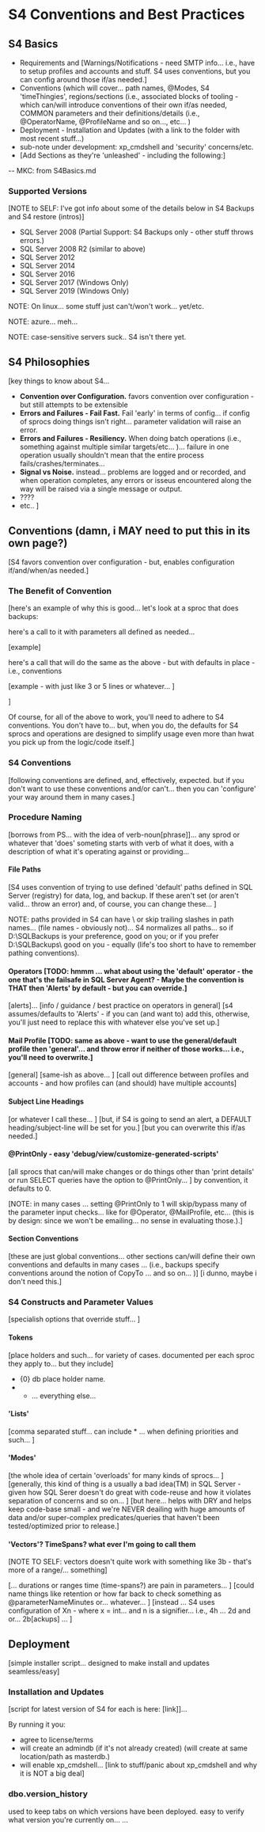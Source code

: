 ﻿# S4 Conventions and Best Practices



## S4 Basics
- Requirements and [Warnings/Notifications  - need SMTP info... i.e., have to setup profiles and accounts and stuff. S4 uses conventions, but you can config around those if/as needed.]
- Conventions (which will cover...  path names, @Modes, S4 'timeThingies', regions/sections (i.e., associated blocks of tooling - which can/will introduce conventions of their own if/as needed, COMMON parameters and their definitions/details (i.e., @OperatorName, @ProfileName and so on...,  etc... )
- Deployment - Installation and Updates (with a link to the folder with most recent stuff...)
- sub-note under development: xp_cmdshell and 'security' concerns/etc. 
- [Add Sections as they're 'unleashed' - including the following:]


-- MKC: from S4Basics.md


### Supported Versions
[NOTE to SELF: I've got info about some of the details below in S4 Backups and S4 restore (intros)]

- SQL Server 2008 (Partial Support: S4 Backups only - other stuff throws errors.)
- SQL Server 2008 R2 (similar to above)
- SQL Server 2012
- SQL Server 2014 
- SQL Server 2016
- SQL Server 2017  (Windows Only)
- SQL Server 2019  (Windows Only)

NOTE: On linux... some stuff just can't/won't work... yet/etc.

NOTE: azure... meh... 

NOTE: case-sensitive servers suck.. S4 isn't there yet. 


## S4 Philosophies 
[key things to know about S4... 
- **Convention over Configuration.** favors convention over configuration - but still attempts to be extensible
- **Errors and Failures - Fail Fast.** Fail 'early' in terms of config... if config of sprocs doing things isn't right... parameter validation will raise an error. 
- **Errors and Failures - Resiliency.** When doing batch operations (i.e., something against multiple similar targets/etc... )... failure in one operation usually shouldn't mean that the entire process fails/crashes/terminates... 
- **Signal vs Noise.** instead... problems are logged and or recorded, and when operation completes, any errors or isseus encountered along the way will be raised via a single message or output.
- ???? 
- etc.. 
]

## Conventions  (damn, i MAY need to put this in its own page?)
[S4 favors convention over configuration - but, enables configuration if/and/when/as needed.]

### The Benefit of Convention
[here's an example of why this is good... let's look at a sproc that does backups: 

here's a call to it with parameters all defined as needed... 

[example]

here's a call that will do the same as the above - but with defaults in place - i.e., conventions

[example - with just like 3 or 5 lines or whatever... ]

]

Of course, for all of the above to work, you'll need to adhere to S4 conventions. You don't have to... but, when you do, the defaults for S4 sprocs and operations are designed to simplify usage even more than hwat you pick up from the logic/code itself.]

### S4 Conventions
[following conventions are defined, and, effectively, expected. but if you don't want to use these conventions and/or can't... then you can 'configure' your way around them in many cases.]

### Procedure Naming
[borrows from PS... with the idea of verb-noun[phrase]]... any sprod or whatever that 'does' someting starts with verb of what it does, with a description of what it's operating against or providing... 

#### File Paths 
[S4 uses convention of trying to use defined 'default' paths defined in SQL Server (registry) for data, log, and backup. If these aren't set (or aren't valid... throw an error) and, of course, you can change these...  ]

NOTE: paths provided in S4 can have \ or skip trailing slashes in path names... (file names - obviously not)... S4 normalizes all paths... so if D:\SQLBackups is your preference, good on you; or if you prefer D:\SQLBackups\ good on you - equally (life's too short to have to remember pathing conventions).

#### Operators [TODO: hmmm ... what about using the 'default' operator - the one that's the failsafe in SQL Server Agent? - Maybe the convention is THAT then 'Alerts' by default - but you can override.]
[alerts]... 
[info / guidance / best practice on operators in general]
[s4 assumes/defaults to 'Alerts' - if you can (and want to) add this, otherwise, you'll just need to replace this with whatever else you've set up.]

#### Mail Profile [TODO: same as above - want to use the general/default profile then 'general'... and throw error if neither of those works... i.e., you'll need to overwrite.]
[general]
[same-ish as above... ]
[call out difference between profiles and accounts - and how profiles can (and should) have multiple accounts]

#### Subject Line Headings 
[or whatever I call these... ]
[but, if S4 is going to send an alert, a DEFAULT heading/subject-line will be set for you.]
[but you can overwrite this if/as needed.]


#### @PrintOnly - easy 'debug/view/customize-generated-scripts'
[all sprocs that can/will make changes or do things other than 'print details' or run SELECT queries have the option to @PrintOnly... ]
by convention, it defaults to 0. 

[NOTE: in many cases ... setting @PrintOnly to 1 will skip/bypass many of the parameter input checks... like for @Operator, @MailProfile, etc... (this is by design: since we won't be emailing... no sense in evaluating those.).]

#### Section Conventions
[these are just global conventions... other sections can/will define their own conventions and defaults in many cases ... (i.e., backups specify conventions around the notion of CopyTo ... and so on... )]
[i dunno, maybe i don't need this.]

### S4 Constructs and Parameter Values
[specialish options that override stuff... ]

#### Tokens
[place holders and such... for variety of cases. documented per each sproc they apply to... but they include]
- {0} db place holder name. 
- * ... everything else... 

#### 'Lists'
[comma separated stuff... can include * ... when defining priorities and such... ]

#### 'Modes'
[the whole idea of certain 'overloads' for many kinds of sprocs... ]
[generally, this kind of thing is a usually a bad idea(TM) in SQL Server - given how SQL Serer doesn't do great with code-reuse and how it violates separation of concerns and so on... ]
[but here... helps with DRY and helps keep code-base small - and we're NEVER deailing with huge amounts of data and/or super-complex predicates/queries that haven't been tested/optimized prior to release.]

#### 'Vectors'? TimeSpans? what ever I'm going to call them 
[NOTE TO SELF: vectors doesn't quite work with something like 3b - that's more of a range/... something]

[... durations or ranges time (time-spans?) are pain in parameters... ]
[could name things like retention or how far back to check something as @parameterNameMinutes or... whatever... ]
[instead ... S4 uses configuration of Xn - where x = int... and n is a signifier...  i.e., 4h ... 2d and or... 2b[ackups] ... ]



## Deployment
[simple installer script... designed to make install and updates seamless/easy]

### Installation and Updates
[script for latest version of S4 for each is here: [link]]... 

By running it you: 
- agree to license/terms
- will create an admindb (if it's not already created) (will create at same location/path as masterdb.)
- will enable xp_cmdshell... [link to stuff/panic about xp_cmdshell and why it is NOT a big deal]

### dbo.version_history 
used to keep tabs on which versions have been deployed. easy to verify what version you're currently on... ... 

